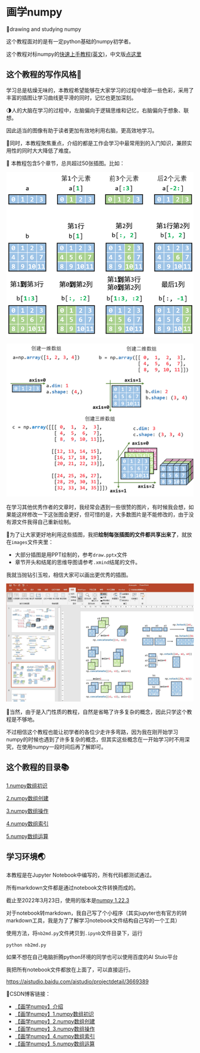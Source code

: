 # 画学numpy

:rainbow:drawing and studying numpy

这个教程面对的是有一定python基础的numpy初学者。

这个教程对标numpy的[快速上手教程(英文)](https://numpy.org/doc/stable/user/quickstart.html)，中文版[点这里](https://www.numpy.org.cn/user/quickstart.html)

## 这个教程的写作风格:watermelon:

学习总是枯燥无味的，本教程希望能够在大家学习的过程中增添一些色彩，采用了丰富的插图让学习曲线更平滑的同时，记忆也更加深刻。

:last_quarter_moon:人的大脑在学习的过程中，左脑偏向于逻辑思维和记忆，右脑偏向于想象、联想。

因此适当的图像有助于读者更加有效地利用右脑，更高效地学习。

:blue_book:同时，本教程聚焦重点，介绍的都是工作会学习中最常用到的入门知识，兼顾实用性的同时大大降低了难度。

:orange_book: 本教程包含5个章节，总共超过50张插图。比如：

![](./images/预览1.png)

![](./images/预览2.png)

在学习其他优秀作者的文章时，我经常会遇到一些很赞的图片，有时候我会想，如果能这样修改一下这张图会更好，但可惜的是，大多数图片是不能修改的，由于没有源文件我得自己重新绘制。

:pushpin:为了让大家更好地利用这些插图，我把**绘制每张插图的文件都共享出来了**，就放在`images`文件夹里：

- 大部分插图是用PPT绘制的，参考`draw.pptx`文件
- 章节开头和结尾的思维导图请参考`.xmind`结尾的文件。

我就当抛钻引玉啦，相信大家可以画出更优秀的插图。

![](./images/预览3.png)

:balloon:当然，由于是入门性质的教程，自然是省略了许多复杂的概念，因此只学这个教程是不够地。

不过相信这个教程也能让初学者的各位少走许多弯路，因为我在刚开始学习numpy的时候也遇到了许多复杂的概念，但其实这些概念在一开始学习时不用深究，在使用numpy一段时间后再了解即可。

## 这个教程的目录:books:

[1.numpy数组初识](./1.numpy数组初识.md)

[2.numpy数组创建](./2.numpy数组创建.md)

[3.numpy数组操作](./3.numpy数组操作.md)

[4.numpy数组索引](./4.numpy数组索引.md)

[5.numpy数组运算](./5.numpy数组运算.md)

## 学习环境:earth_asia: 

本教程是在Jupyter Notebook中编写的，所有代码都测试通过。

所有markdown文件都是通过notebook文件转换而成的。

截止至2022年3月23日，使用的版本是[numpy 1.22.3](https://numpy.org/)

对于notebook转markdown，我自己写了个小程序（其实jupyter也有官方的转markdown工具，我是为了了解学习notebook文件结构自己写的一个工具）

使用方法，将`nb2md.py`文件拷贝到`.ipynb`文件目录下，运行

```
python nb2md.py
```

如果不想在自己电脑折腾python环境的同学也可以使用百度的AI Stuio平台

我把所有notebook文件都放在上面了，可以直接运行。

https://aistudio.baidu.com/aistudio/projectdetail/3669389

:rainbow:CSDN博客链接：

- [【画学numpy】介绍](https://blog.csdn.net/Light2077/article/details/123676075)
- [【画学numpy】1.numpy数组初识](https://blog.csdn.net/Light2077/article/details/123676012)
- [【画学numpy】2.numpy数组创建](https://blog.csdn.net/Light2077/article/details/123676032)
- [【画学numpy】3.numpy数组操作](https://blog.csdn.net/Light2077/article/details/123676048)
- [【画学numpy】4.numpy数组索引](https://blog.csdn.net/Light2077/article/details/123676059)
- [【画学numpy】5.numpy数组运算](https://blog.csdn.net/Light2077/article/details/123676066)
